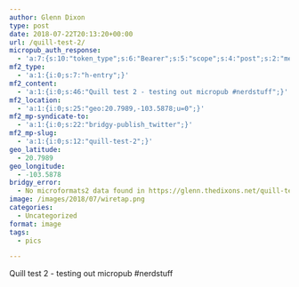 ```yaml
---
author: Glenn Dixon
type: post
date: 2018-07-22T20:13:20+00:00
url: /quill-test-2/
micropub_auth_response:
  - 'a:7:{s:10:"token_type";s:6:"Bearer";s:5:"scope";s:4:"post";s:2:"me";s:28:"https://glenn.thedixons.net/";s:9:"issued_by";s:55:"https://glenn.thedixons.net/wp-json/indieauth/1.0/token";s:9:"client_id";s:21:"https://quill.p3k.io/";s:9:"issued_at";i:1532290277;s:4:"user";i:1;}'
mf2_type:
  - 'a:1:{i:0;s:7:"h-entry";}'
mf2_content:
  - 'a:1:{i:0;s:46:"Quill test 2 - testing out micropub #nerdstuff";}'
mf2_location:
  - 'a:1:{i:0;s:25:"geo:20.7989,-103.5878;u=0";}'
mf2_mp-syndicate-to:
  - 'a:1:{i:0;s:22:"bridgy-publish_twitter";}'
mf2_mp-slug:
  - 'a:1:{i:0;s:12:"quill-test-2";}'
geo_latitude:
  - 20.7989
geo_longitude:
  - -103.5878
bridgy_error:
  - No microformats2 data found in https://glenn.thedixons.net/quill-test-2/
image: /images/2018/07/wiretap.png
categories:
  - Uncategorized
format: image
tags:
  - pics

---
```

Quill test 2 - testing out micropub #nerdstuff